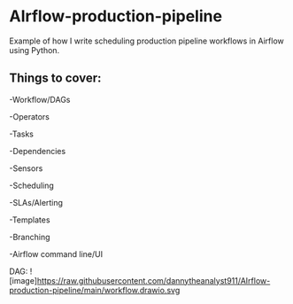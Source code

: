 # AIrflow-production-pipeline
Example of how I write scheduling production pipeline workflows in Airflow using Python.
## Things to cover:
-Workflow/DAGs

-Operators

-Tasks

-Dependencies

-Sensors

-Scheduling

-SLAs/Alerting

-Templates

-Branching

-Airflow command line/UI

DAG:
![image]https://raw.githubusercontent.com/dannytheanalyst911/AIrflow-production-pipeline/main/workflow.drawio.svg
